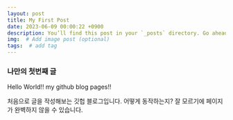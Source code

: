 ```yaml
---
layout: post
title: My First Post
date: 2023-06-09 00:00:22 +0900
description: You’ll find this post in your `_posts` directory. Go ahead and edit it and re-build the site to see your changes # Add post description (optional)
img:  # Add image post (optional)
tags:  # add tag
---
```


### 나만의 첫번째 글

Hello World!! my github blog pages!!

처음으로 글을 작성해보는 깃헙 블로그입니다. 어떻게 동작하는지? 잘 모르기에 페이지가 완벽하지 않을 수 있습니다.

